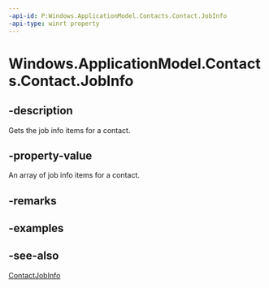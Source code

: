 ```yaml
---
-api-id: P:Windows.ApplicationModel.Contacts.Contact.JobInfo
-api-type: winrt property
---
```


<!-- Property syntax
public Windows.Foundation.Collections.IVector<Windows.ApplicationModel.Contacts.ContactJobInfo> JobInfo { get; }
-->

# Windows.ApplicationModel.Contacts.Contact.JobInfo

## -description
Gets the job info items for a contact.

## -property-value
An array of job info items for a contact.

## -remarks

## -examples

## -see-also
[ContactJobInfo](contactjobinfo.md)